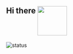 ## Hi there <img align="top" width="80" height="80" src="https://media.tenor.com/images/a09dbf952a038135796889f521ef648f/tenor.gif">


![status](https://github-readme-stats-git-masterorgs-github-readme-stats-team.vercel.app/api?/api?username=matheusbach&show_icons=true&theme=transparent&include_all_commits=true&count_private=true&role=OWNER,ORGANIZATION_MEMBER&include_orgs=true&show_icons=true&title_color=fff&icon_color=79ff97&text_color=9f9f9f&bg_color=151515)  
